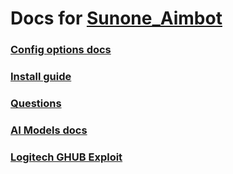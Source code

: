# Docs for [Sunone_Aimbot](https://github.com/SunOner/sunone_aimbot)

### [Config options docs](https://github.com/SunOner/sunone_aimbot_docs/blob/main/config/config.md)

### [Install guide](https://github.com/SunOner/sunone_aimbot_docs/blob/main/install/helper.md)

### [Questions](https://github.com/SunOner/sunone_aimbot_docs/blob/main/questions/questions.md)

### [AI Models docs](https://github.com/SunOner/sunone_aimbot_docs/blob/main/ai_models/ai_models.md)

### [Logitech GHUB Exploit](https://github.com/SunOner/sunone_aimbot_docs/blob/main/tips/ghub.md)
